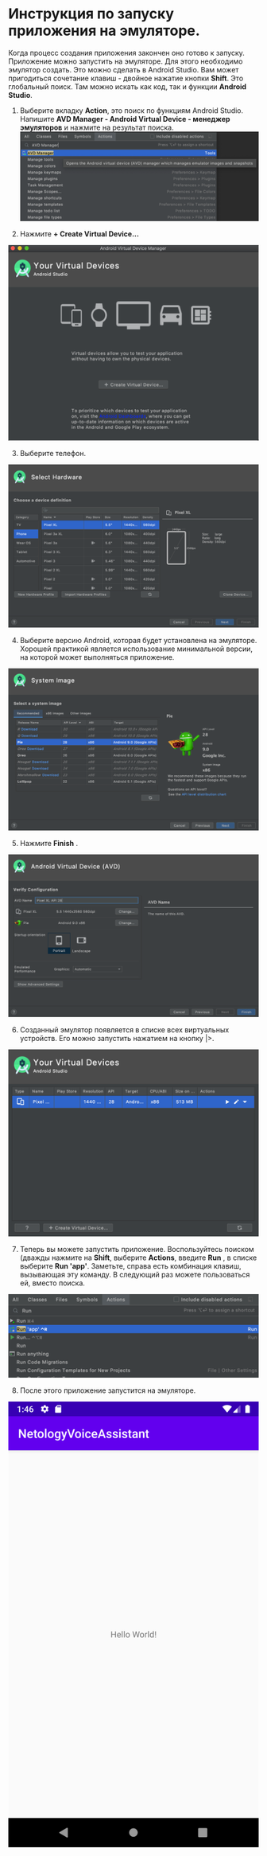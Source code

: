 # Инструкция по запуску приложения на эмуляторе.

Когда процесс создания приложения закончен оно готово к запуску. Приложение можно запустить на эмуляторе.
Для этого необходимо эмулятор создать. Это можно сделать в Android Studio.
Вам может пригодиться сочетание клавиш - двойное нажатие кнопки **Shift**. Это глобальный поиск. Там можно искать как код, так и функции **Android Studio**.

1. Выберите вкладку **Action**, это поиск по функциям Android Studio. Напишите **AVD Manager - Android Virtual Device - менеджер эмуляторов** и нажмите на результат поиска.
![](1.png)

2. Нажмите **+ Create Virtual Device...**

![](2.png)

3. Выберите телефон.

![](3.png)

4. Выберите версию Android, которая будет установлена на эмуляторе. Хорошей практикой является использование минимальной версии, на которой может выполняться приложение.

![](4.png)

5. Нажмите **Finish** .

![](5.png)

6. Созданный эмулятор появляется в списке всех виртуальных устройств. Его можно запустить нажатием на кнопку |>.

![](6.png)

7. Теперь вы можете запустить приложение. 
Воспользуйтесь поиском (дважды нажмите на **Shift**, выберите **Actions**, введите **Run** , в списке выберите **Run 'app'**. 
Заметьте, справа есть комбинация клавиш, вызывающая эту команду. В следующий раз можете пользоваться ей, вместо поиска.

![](7.png)

8. После этого приложение запустится на эмуляторе.

![](8.png)
